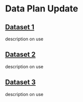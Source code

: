 # Data Plan Update
## [Dataset 1](link)
description on use
## [Dataset 2](link)
description on use
## [Dataset 3](link)
description on use
